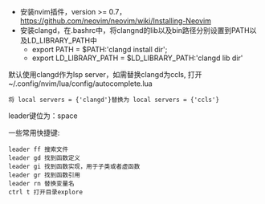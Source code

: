- 安装nvim插件，version >= 0.7，https://github.com/neovim/neovim/wiki/Installing-Neovim
- 安装clangd，在.bashrc中，将clangnd的lib以及bin路径分别设置到PATH以及LD_LIBRARY_PATH中
  - export PATH = $PATH:'clangd install dir';
  - export LD_LIBRARY_PATH = $LD_LIBRARY_PATH:'clangd lib dir'

默认使用clangd作为lsp server，如需替换clangd为ccls, 打开~/.config/nvim/lua/config/autocomplete.lua
```
将 local servers = {'clangd'}替换为 local servers = {'ccls'}
```

leader键位为：space

一些常用快捷键:
```
leader ff 搜索文件
leader gd 找到函数定义
leader gi 找到函数实现，用于子类或者虚函数
leader gr 找到函数引用
leader rn 替换变量名
ctrl t 打开目录explore
```
